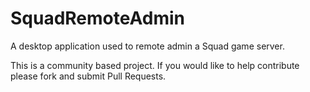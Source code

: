 # SquadRemoteAdmin
A desktop application used to remote admin a Squad game server.

This is a community based project. If you would like to help contribute please fork and submit Pull Requests.
